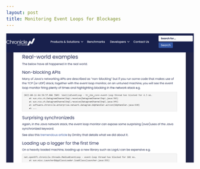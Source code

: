 ```yaml
---
layout: post
title: Monitoring Event Loops for Blockages 
---
```


[![Monitoring Event Loops for Blockages](/images/monitoring-event-loops.jpg 'Monitoring Event Loops for Blockages')](https://chronicle.software/monitoring-event-loops/)
